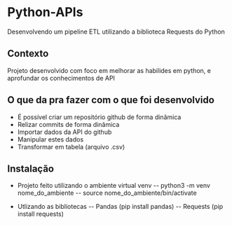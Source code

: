 # Python-APIs
Desenvolvendo um pipeline ETL utilizando a biblioteca Requests do Python

## Contexto

Projeto desenvolvido com foco em melhorar as habilides em python, e aprofundar os conhecimentos de API

## O que da pra fazer com o que foi desenvolvido

- É possível criar um repositório github de forma dinâmica
- Relizar commits de forma dinâmica
- Importar dados da API do github
- Manipular estes dados
- Transformar em tabela (arquivo .csv)

## Instalação

- Projeto feito utilizando o ambiente virtual venv
  -- python3 -m venv nome_do_ambiente
  -- source nome_do_ambiente/bin/activate

- Utlizando as bibliotecas
  -- Pandas (pip install pandas)
  -- Requests (pip install requests)
